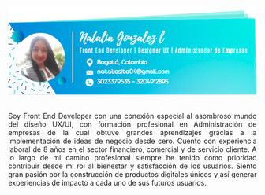 

<div>
<img src="capturafirma.PNG">

<p align="justify">
<br>
Soy Front End Developer con una conexión especial al asombroso mundo del diseño UX/UI, con formación profesional en Administración de empresas de la cual obtuve grandes aprendizajes gracias a la implementación de ideas de negocio desde cero. Cuento con experiencia laboral de 8 años en el sector financiero, comercial y de servicio cliente. A lo largo de mi camino profesional siempre he tenido como prioridad contribuir desde mi rol al bienestar y satisfacción de los usuarios. Siento gran pasión por la construcción de productos digitales únicos y así generar experiencias de impacto a cada uno de sus futuros usuarios.
</p>  
</div>


<!--
**Nataliasita/nataliasita** is a ✨ _special_ ✨ repository because its `README.md` (this file) appears on your GitHub profile.

Here are some ideas to get you started:

- 🔭 I’m currently working on ...
- 🌱 I’m currently learning ...
- 👯 I’m looking to collaborate on ...
- 🤔 I’m looking for help with ...
- 💬 Ask me about ...
- 📫 How to reach me: ...
- 😄 Pronouns: ...
- ⚡ Fun fact: ...
-->
